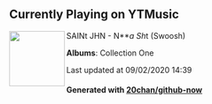 ## Currently Playing on YTMusic

[<img align="left" width="100" src="https://lh3.googleusercontent.com/J07PSayQ8NitKtlHe2m-FWHLbsCgD3LKIJvGm90IhiMOLAgq9RCr3tuiJHTeWOi3oEJbOJijSI0hanYh">](https://music.youtube.com/channel/UCvfjizX8aIDWRKl9ff70qmQ)

SAINt JHN - N***a Sh*t (Swoosh)

**Albums**: Collection One

Last updated at 09/02/2020 14:39

#### Generated with [20chan/github-now](https://github.com/20chan/github-now)


<!--
**20chan/20chan** is a ✨ _special_ ✨ repository because its `README.md` (this file) appears on your GitHub profile.

Here are some ideas to get you started:

- 🔭 I’m currently working on ...
- 🌱 I’m currently learning ...
- 👯 I’m looking to collaborate on ...
- 🤔 I’m looking for help with ...
- 💬 Ask me about ...
- 📫 How to reach me: ...
- 😄 Pronouns: ...
- ⚡ Fun fact: ...
-->
